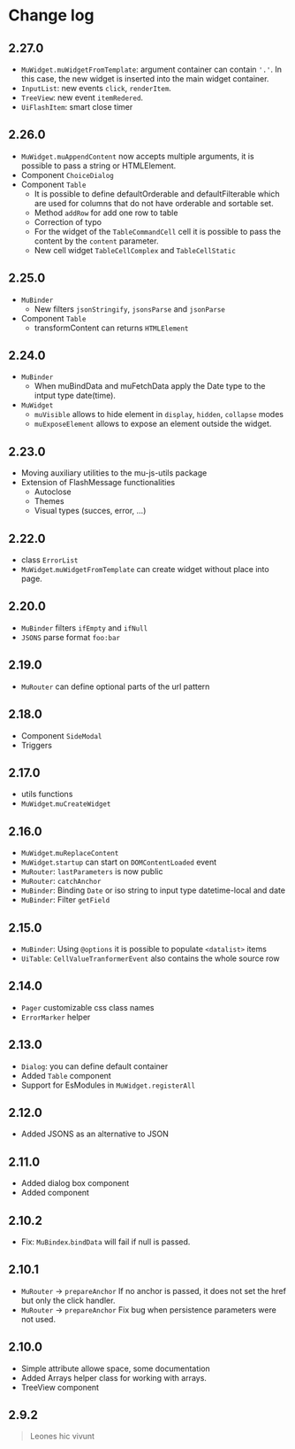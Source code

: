 # Change log

## 2.27.0

 - `MuWidget.muWidgetFromTemplate`: argument container can contain `'.'`. In this case, the new widget is inserted into the main widget container.
 - `InputList`: new events  `click`, `renderItem`.
 - `TreeView`: new event `itemRedered`.
 - `UiFlashItem`: smart close timer


## 2.26.0 

 - `MuWidget.muAppendContent` now accepts multiple arguments, it is possible to pass a string or HTMLElement.
 - Component `ChoiceDialog`
 - Component `Table` 
   - It is possible to define defaultOrderable and defaultFilterable which are used for columns that do not have orderable and sortable set.
   - Method `addRow` for add one row to table
   - Correction of typo
   - For the widget of the `TableCommandCell` cell it is possible to pass the content by the `content` parameter.
   - New cell widget `TableCellComplex` and `TableCellStatic` 

## 2.25.0

- `MuBinder`
  - New filters `jsonStringify`, `jsonsParse` and `jsonParse`
- Component `Table`
  - transformContent can returns `HTMLElement`

## 2.24.0

 - `MuBinder`
   - When muBindData and muFetchData apply the Date type to the intput type date(time).
 - `MuWidget`
   - `muVisible` allows to hide element in `display`, `hidden`, `collapse` modes
   - `muExposeElement` allows to expose an element outside the widget.

## 2.23.0

 - Moving auxiliary utilities to the mu-js-utils package
 - Extension of FlashMessage functionalities
   - Autoclose
   - Themes
   - Visual types (succes, error, ...)

## 2.22.0

 - class `ErrorList`
 - `MuWidget`.`muWidgetFromTemplate` can create widget without place into page.

## 2.20.0

 - `MuBinder` filters `ifEmpty` and `ifNull`
 - `JSONS` parse format `foo:bar`
 
## 2.19.0

 - `MuRouter` can define optional parts of the url pattern 

## 2.18.0

 - Component `SideModal`
 - Triggers

## 2.17.0

 - utils functions
 - `MuWidget`.`muCreateWidget`

## 2.16.0
 - `MuWidget`.`muReplaceContent`
 - `MuWidget`.`startup` can start on `DOMContentLoaded` event
 - `MuRouter`: `lastParameters` is now public
 - `MuRouter`: `catchAnchor`
 - `MuBinder`: Binding `Date` or iso string to input type datetime-local and date
 - `MuBinder`: Filter `getField`

## 2.15.0

 - `MuBinder`: Using `@options` it is possible to populate `<datalist>` items
 - `UiTable`: `CellValueTranformerEvent` also contains the whole source row

## 2.14.0

 - `Pager` customizable css class names
 - `ErrorMarker` helper

## 2.13.0

 - `Dialog`: you can define default container
 - Added `Table` component
 - Support for EsModules in `MuWidget.registerAll`

## 2.12.0

 - Added JSONS as an alternative to JSON

## 2.11.0

 - Added dialog box component
 - Added component

## 2.10.2

 - Fix: `MuBindex`.`bindData` will fail if null is passed.

## 2.10.1

 - `MuRouter` -> `prepareAnchor` If no anchor is passed, it does not set the href but only the click handler.
 - `MuRouter` -> `prepareAnchor` Fix bug when persistence parameters were not used.

## 2.10.0

 - Simple attribute allowe space, some documentation
 - Added Arrays helper class for working with arrays.
 - TreeView component

## 2.9.2

>
> Leones hic vivunt
>
